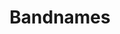 ---
title: Bandnames
crosslinks:
- youtubefactsbot
- AskReddit
- fakealbumcovers
- youtubot
- ShitRedditSays
- watchpeopledie
- funny
- xkcd
- todayilearned
- trashy
- pics
- Retconned
- UpliftingNews
- ImGoingToHellForThis
- askreddit
- AlbumNames
- Metal
- MalzaharMains
- oddlysatisfying
- BetterEveryLoop
---